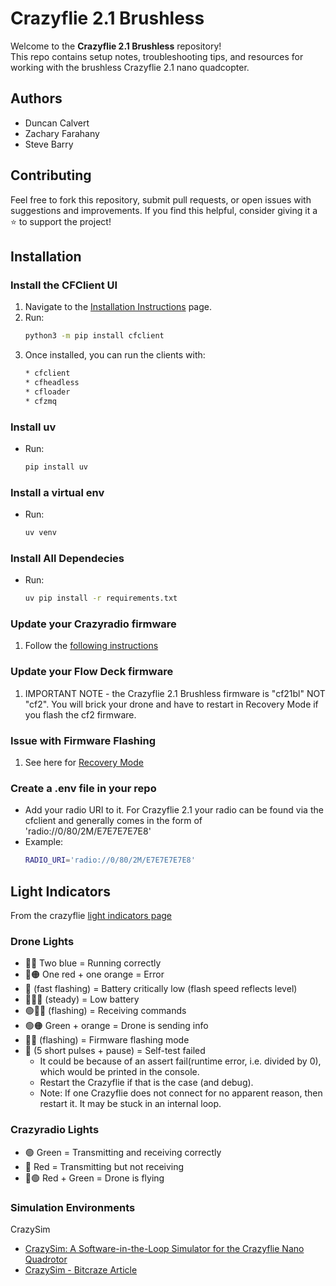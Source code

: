 # Crazyflie 2.1 Brushless

Welcome to the **Crazyflie 2.1 Brushless** repository!  
This repo contains setup notes, troubleshooting tips, and resources for working with the brushless Crazyflie 2.1 nano quadcopter.  


## Authors
* Duncan Calvert
* Zachary Farahany
* Steve Barry


## Contributing
Feel free to fork this repository, submit pull requests, or open issues with suggestions and improvements. If you find this helpful, consider giving it a ⭐ to support the project!

## Installation

### Install the CFClient UI
1. Navigate to the [Installation Instructions](https://www.bitcraze.io/documentation/repository/crazyflie-clients-python/master/installation/install/) page.  
2. Run:
   ```bash
   python3 -m pip install cfclient
3. Once installed, you can run the clients with:
   ```bash
   * cfclient
   * cfheadless
   * cfloader
   * cfzmq

### Install uv
* Run:
   ```bash
   pip install uv

### Install a virtual env
* Run: 
   ```bash
   uv venv 

### Install All Dependecies
* Run:
   ```bash
   uv pip install -r requirements.txt

### Update your Crazyradio firmware
1. Follow the [following instructions](https://www.bitcraze.io/documentation/tutorials/getting-started-with-crazyradio-2-0/)

### Update your Flow Deck firmware
1. IMPORTANT NOTE - the Crazyflie 2.1 Brushless firmware is "cf21bl" NOT "cf2". You will brick your drone and have to restart in Recovery Mode if you flash the cf2 firmware.

### Issue with Firmware Flashing
1. See here for [Recovery Mode](https://www.bitcraze.io/documentation/repository/crazyflie-clients-python/master/userguides/recovery-mode/)


### Create a .env file in your repo
* Add your radio URI to it. For Crazyflie 2.1 your radio can be found via the cfclient and generally comes in the form of 'radio://0/80/2M/E7E7E7E7E8'
* Example:
   ```bash
   RADIO_URI='radio://0/80/2M/E7E7E7E7E8'


## Light Indicators
From the crazyflie [light indicators page](https://crazyflie-docs.readthedocs.io/en/latest/getting_started/light_indicators.html)

### Drone Lights
* 🔵🔵 Two blue = Running correctly
* 🔴🟠 One red + one orange = Error
* 🔴 (fast flashing) = Battery critically low (flash speed reflects level)
* 🔴🔵🔵 (steady) = Low battery
* 🟢🔵🔵 (flashing) = Receiving commands
* 🟢🟠 Green + orange = Drone is sending info
* 🔵🔵 (flashing) = Firmware flashing mode
* 🔴 (5 short pulses + pause) = Self-test failed
   * It could be because of an assert fail(runtime error, i.e. divided by 0), which would be printed in the console. 
   * Restart the Crazyflie if that is the case (and debug).
   * Note: If one Crazyflie does not connect for no apparent reason, then restart it. It may be stuck in an internal loop.

### Crazyradio Lights
* 🟢 Green = Transmitting and receiving correctly
* 🔴 Red = Transmitting but not receiving
* 🔴🟢 Red + Green = Drone is flying


### Simulation Environments
CrazySim
* [CrazySim: A Software-in-the-Loop Simulator for the Crazyflie Nano Quadrotor](https://github.com/gtfactslab/CrazySim)
* [CrazySim - Bitcraze Article](https://www.bitcraze.io/2024/04/crazysim-a-software-in-the-loop-simulator-for-the-crazyflie/)
